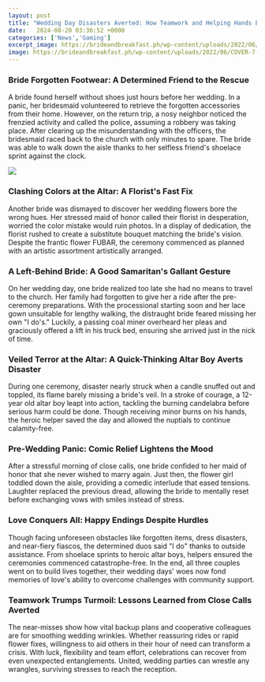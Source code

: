 ```yaml
---
layout: post
title: "Wedding Day Disasters Averted: How Teamwork and Helping Hands Ensured Three Couples Said `I Do`"
date:   2024-08-20 03:36:52 +0000
categories: ['News','Gaming']
excerpt_image: https://brideandbreakfast.ph/wp-content/uploads/2022/06/COVER-7-Common-Wedding-Day-Disasters-and-How-to-Do-Damage-Control-879x1024.jpg
image: https://brideandbreakfast.ph/wp-content/uploads/2022/06/COVER-7-Common-Wedding-Day-Disasters-and-How-to-Do-Damage-Control-879x1024.jpg
---
```


### **Bride Forgotten Footwear**: A Determined Friend to the Rescue  
A bride found herself without shoes just hours before her wedding. In a panic, her bridesmaid volunteered to retrieve the forgotten accessories from their home. However, on the return trip, a nosy neighbor noticed the frenzied activity and called the police, assuming a robbery was taking place. After clearing up the misunderstanding with the officers, the bridesmaid raced back to the church with only minutes to spare. The bride was able to walk down the aisle thanks to her selfless friend's shoelace sprint against the clock.

![](https://marineagency.com/wp-content/uploads/2016/09/Wedding_Day_Disasters.jpg)
### **Clashing Colors at the Altar**: A Florist's Fast Fix
Another bride was dismayed to discover her wedding flowers bore the wrong hues. Her stressed maid of honor called their florist in desperation, worried the color mistake would ruin photos. In a display of dedication, the florist rushed to create a substitute bouquet matching the bride's vision. Despite the frantic flower FUBAR, the ceremony commenced as planned with an artistic assortment artistically arranged.   
### **A Left-Behind Bride**: A Good Samaritan's Gallant Gesture
On her wedding day, one bride realized too late she had no means to travel to the church. Her family had forgotten to give her a ride after the pre-ceremony preparations. With the processional starting soon and her lace gown unsuitable for lengthy walking, the distraught bride feared missing her own "I do's." Luckily, a passing coal miner overheard her pleas and graciously offered a lift in his truck bed, ensuring she arrived just in the nick of time.
### **Veiled Terror at the Altar**: A Quick-Thinking Altar Boy Averts Disaster  
During one ceremony, disaster nearly struck when a candle snuffed out and toppled, its flame barely missing a bride's veil. In a stroke of courage, a 12-year old altar boy leapt into action, tackling the burning candelabra before serious harm could be done. Though receiving minor burns on his hands, the heroic helper saved the day and allowed the nuptials to continue calamity-free. 
### **Pre-Wedding Panic**: Comic Relief Lightens the Mood
After a stressful morning of close calls, one bride confided to her maid of honor that she never wished to marry again. Just then, the flower girl toddled down the aisle, providing a comedic interlude that eased tensions. Laughter replaced the previous dread, allowing the bride to mentally reset before exchanging vows with smiles instead of stress.
### **Love Conquers All**: Happy Endings Despite Hurdles  
Though facing unforeseen obstacles like forgotten items, dress disasters, and near-fiery fiascos, the determined duos said "I do" thanks to outside assistance. From shoelace sprints to heroic altar boys, helpers ensured the ceremonies commenced catastrophe-free. In the end, all three couples went on to build lives together, their wedding days' woes now fond memories of love's ability to overcome challenges with community support.
### **Teamwork Trumps Turmoil**: Lessons Learned from Close Calls Averted   
The near-misses show how vital backup plans and cooperative colleagues are for smoothing wedding wrinkles. Whether reassuring rides or rapid flower fixes, willingness to aid others in their hour of need can transform a crisis. With luck, flexibility and team effort, celebrations can recover from even unexpected entanglements. United, wedding parties can wrestle any wrangles, surviving stresses to reach the reception.